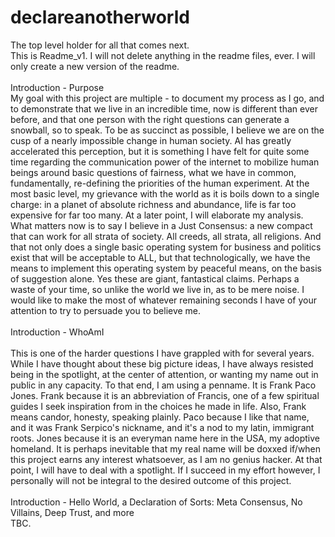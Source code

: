 # declareanotherworld
The top level holder for all that comes next.
<br>This is Readme_v1. I will not delete anything in the readme files, ever. I will only create a new version of the readme. 
<br>
<br>Introduction - Purpose
<br>My goal with this project are multiple - to document my process as I go, and to demonstrate that we live in an incredible time, now is different than ever before, and that one person with the right questions can generate a snowball, so to speak. To be as succinct as possible, I believe we are on the cusp of a nearly impossible change in human society. AI has greatly accelerated this perception, but it is something I have felt for quite some time regarding the communication power of the internet to mobilize human beings around basic questions of fairness, what we have in common, fundamentally, re-defining the priorities of the human experiment. At the most basic level, my grievance with the world as it is boils down to a single charge: in a planet of absolute richness and abundance, life is far too expensive for far too many. At a later point, I will elaborate my analysis. What matters now is to say I believe in a Just Consensus: a new compact that can work for all strata of society. All creeds, all strata, all religions. And that not only does a single basic operating system for business and politics exist that will be acceptable to ALL, but that technologically, we have the means to implement this operating system by peaceful means, on the basis of suggestion alone. Yes these are giant, fantastical claims. Perhaps a waste of your time, so unlike the world we live in, as to be mere noise. I would like to make the most of whatever remaining seconds I have of your attention to try to persuade you to believe me.
<br>
<br>Introduction - WhoAmI  
<br>This is one of the harder questions I have grappled with for several years. While I have thought about these big picture ideas, I have always resisted being in the spotlight, at the center of attention, or wanting my name out in public in any capacity. To that end, I am using a penname. It is Frank Paco Jones. Frank because it is an abbreviation of Francis, one of a few spiritual guides I seek inspiration from in the choices he made in life. Also, Frank means candor, honesty, speaking plainly. Paco because I like that name, and it was Frank Serpico's nickname, and it's a nod to my latin, immigrant roots. Jones because it is an everyman name here in the USA, my adoptive homeland. It is perhaps inevitable that my real name will be doxxed if/when this project earns any interest whatsoever, as I am no genius hacker. At that point, I will have to deal with a spotlight. If I succeed in my effort however, I personally will not be integral to the desired outcome of this project.
<br>
<br>Introduction - Hello World, a Declaration of Sorts: Meta Consensus, No Villains, Deep Trust, and more
<br>TBC.
 
